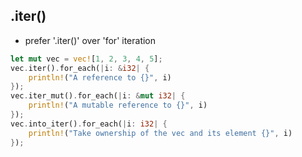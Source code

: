 ## .iter()

* prefer '.iter()' over 'for' iteration

```rust
let mut vec = vec![1, 2, 3, 4, 5];
vec.iter().for_each(|i: &i32| {
    println!("A reference to {}", i)
});
vec.iter_mut().for_each(|i: &mut i32| {
    println!("A mutable reference to {}", i)
});
vec.into_iter().for_each(|i: i32| {
    println!("Take ownership of the vec and its element {}", i)
});
```